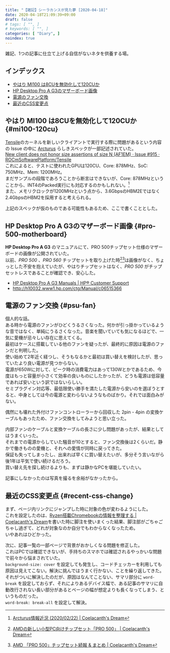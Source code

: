 ```yaml
---
title: "【雑記】シーラカンスが見た夢 [2020-04-18]"
date: 2020-04-18T21:09:39+09:00
draft: false
# tags: [ "", ]
# keywords: [ "", ]
categories: [ "Diary", ]
noindex: true
---
```


雑記、1つの記事に仕立て上げる自信がないネタを供養する場。  

## インデックス

 * [やはり MI100 は8CUを無効化して120CUか](#mi100-120cu)
 * [HP Desktop Pro A G3のマザーボード画像](#pro-500-motherboard)
 * [電源のファン交換](#psu-fan)
 * [最近のCSS変更点](#recent-css-change)

## やはり MI100 は8CUを無効化して120CUか {#mi100-120cu}
[Tensile](https://github.com/ROCmSoftwarePlatform/Tensile)のカーネルを新しいクライアントで実行する際に問題があるという内容の Issue の中に [Arcturus](/tags/arcturus) らしきスペックが一部記述されていた。  
[New client does not honor size assertions of size N (AF1EM) · Issue #915 · ROCmSoftwarePlatform/Tensile](https://github.com/ROCmSoftwarePlatform/Tensile/issues/915)  
これによると、テストに使われたGPUは120CU、Core: 878MHz、SoC: 750MHz、Mem: 1200MHz。  
まだサンプルの段階であろうことから断言はできないが、Core: 878MHzということから、INT4のPacked実行にも対応するのかもしれない。[^1]  
また、メモリクロックが1200MHzという点から、3.6GbpsのHBM2Eではなく2.4GbpsのHBM2を採用すると考えられる。  

上記のスペックが仮のものである可能性もあるため、ここで書くこととした。  

[^1]: [Arcturus情報近況 (2020/02/22) | Coelacanth's Dream](/posts/2020/02/22/maybe-amd-8gpus-system-and-arcturus-recent/)

## HP Desktop Pro A G3のマザーボード画像 {#pro-500-motherboard}
**HP Desktop Pro A G3** のマニュアルにて、PRO 500チップセット仕様のマザーボードの画像が公開されていた。  
以前、*PRO 500* 、*PRO 560* チップセットを取り上げた時[^2][^3]は画像がなく、ちょっとした不安を抱えていたが、やはりチップセットはなく、*PRO 500* がチップセットレスであることが確認でき、安心した。  

 * [HP Desktop Pro A G3 Manuals | HP® Customer Support](https://support.hp.com/hk-en/product/hp-desktop-pro-a-g3/31268965/manuals)  
  * <http://h10032.www1.hp.com/ctg/Manual/c06515366>

[^2]: [AMDの新しい小型PC向けチップセット「PRO 500」 | Coelacanth's Dream](/posts/2020/01/28/amd-pro-500-chipset/)
[^3]: [AMD 「PRO 500」チップセット続報 & まとめ | Coelacanth's Dream](/posts/2020/02/01/amd-pro-500-follow-up/)

## 電源のファン交換 {#psu-fan}
個人的な話。  
ある時から電源のファンがひどくうるさくなった。何かが引っ掛かっているような音ではなく、単純にうるさくなった。音楽を聞いていても気になるほどで、一気に愛機が忌々しい存在に思えてくる。  
最初はケースに搭載している他のファンを疑ったが、最終的に原因は電源のファンだと判明した。  
使い始めて2年近く経つし、そうもなるかと最初は買い替えを検討したが、思っていたより良い電源が見つからない。  
電源が650Wに対して、ピーク時の消費電力はあって130Wとかであるため、今度はもっと容量が小さくて効率の良いものにしたかったが、どうも電源は低容量であれば安いという訳ではないらしい。  
セミプラグイン対応等、最低限使い勝手を満たした電源から安いのを選ぼうとすると、中身としては今の電源と変わらないようなものばかり。それでは面白みがない。  

偶然にも壊れた外付けファンコントローラーから回収した 2pin - 4pin の変換ケーブルもあったため、ファン交換をしてみようと思い立った。  

内部ファンのケーブルと変換ケーブルの長さに少し問題があったが、結果としてはうまくいった。  
それまでの電源からしていた騒音が10とすると、ファン交換後は2くらいだ。静かで働きものの愛機と、それへの愛情が同時に戻ってきた。  
保証も失ってしまったし、出来れば早くに買い替えたいが、多分そう言いながら後1年は平気で使い続けるだろう。  
買い替え先を探し続けるよりも、まずは静かなPCを堪能していたい。  

記事にしなかったのは写真を撮るを余裕がなかったから。  

## 最近のCSS変更点 {#recent-css-change}
まず、ページ内リンクにジャンプした時に対象の色が変わるようにした。  
これを設定したのは、[Ryzen搭載Chromebookの情報を整理する | Coelacanth's Dream](/posts/2020/04/10/ryzen-chromebook-arr/)を書いた時に脚注を使いまくった結果、脚注部がごちゃごちゃし過ぎて、どれが対象なのか自分でもわからなくなったため。  
いやあれはひどかった。  

次に、記事一覧の一部ページで背景がおかしくなる問題を修正した。  
これはPCでは確認できないが、手持ちのスマホでは確認されるやっかいな問題で前々から悩まされていた。  
`background-size: cover` を設定しても発生し、コードチェッカーを利用しても原因は見えてこない。解決に挑んではうまく行かない、ことを繰り返してきた。  
それがついに解決したのだが、原因はなんてことない、サマリ部分に `word-break` を設定しておらず、それによりあるデバイス幅で、ある記事のサマリに自動改行されない長い部分があるとページの幅が想定よりも長くなってしまう、というものだった。  
`word-break: break-all` を設定して解決。  
